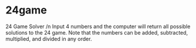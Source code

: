 # 24game
24 Game Solver /n
Input 4 numbers and the computer will return all possible solutions to the 24 game. Note that the numbers can be added, subtracted, multiplied, and divided in any order. 
